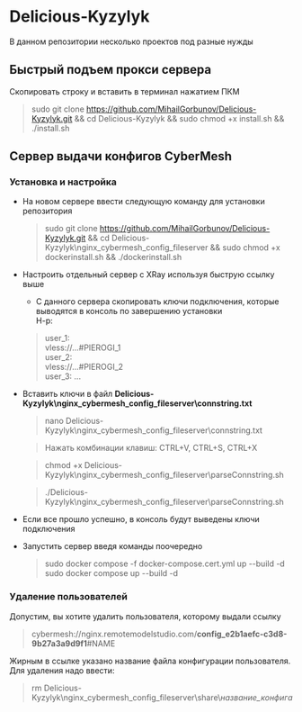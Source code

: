 # Delicious-Kyzylyk
В данном репозитории несколько проектов под разные нужды

## Быстрый подъем прокси сервера
Скопировать строку и вставить в терминал нажатием ПКМ  

> sudo git clone https://github.com/MihailGorbunov/Delicious-Kyzylyk.git && cd Delicious-Kyzylyk && sudo chmod +x install.sh && ./install.sh

## Сервер выдачи конфигов CyberMesh

### Установка и настройка
* На новом сервере ввести следующую команду для установки репозитория
    >sudo git clone https://github.com/MihailGorbunov/Delicious-Kyzylyk.git && cd Delicious-Kyzylyk\nginx_cybermesh_config_fileserver && sudo chmod +x dockerinstall.sh && ./dockerinstall.sh


* Настроить отдельный сервер с XRay используя быструю ссылку выше
    * С данного сервера скопировать ключи подключения, которые выводятся в консоль по завершению установки  
    Н-р:
    >user_1:  
    >vless://...#PIEROGI_1  
    >user_2:  
    >vless://...#PIEROGI_2  
    >user_3: ...

* Вставить ключи в файл **Delicious-Kyzylyk\nginx_cybermesh_config_fileserver\connstring.txt**
    > nano Delicious-Kyzylyk\nginx_cybermesh_config_fileserver\connstring.txt   

    > Нажать комбинации клавиш: CTRL+V, CTRL+S, CTRL+X  

    > chmod +x Delicious-Kyzylyk\nginx_cybermesh_config_fileserver\parseConnstring.sh  

    > ./Delicious-Kyzylyk\nginx_cybermesh_config_fileserver\parseConnstring.sh
* Если все прошло успешно, в консоль будут выведены ключи подключения
* Запустить сервер введя команды поочередно

    > sudo docker compose -f docker-compose.cert.yml up --build -d  
    > sudo docker compose up --build -d  

### Удаление пользователей

Допустим, вы хотите удалить пользователя, которому выдали ссылку  
> cybermesh://nginx.remotemodelstudio.com/**config_e2b1aefc-c3d8-9b27a3a9d9f1**#NAME  

Жирным в ссылке указано название файла конфигурации пользователя.  
Для удаления надо ввести:   
> rm Delicious-Kyzylyk\nginx_cybermesh_config_fileserver\share\\*название_конфига*